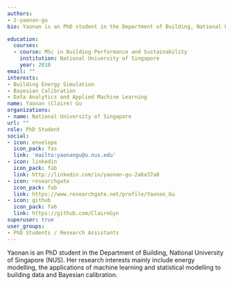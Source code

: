 ```yaml
---
authors:
- 2-yaonan-gu
bio: Yaonan is an PhD student in the Department of Building, National University of Singapore (NUS). Her research interests mainly include energy modelling, the applications of machine learning and statistical modelling to building data and Bayesian calibration.

education:
  courses:
  - course: MSc in Building Performance and Sustainability
    institution: National University of Singapore
    year: 2018
email: ""
interests:
- Building Energy Simulation
- Bayesian Calibration
- Data Analytics and Applied Machine Learning
name: Yaonan (Claire) Gu
organizations:
- name: National University of Singapore
url: ""
role: PhD Student
social:
- icon: envelope
  icon_pack: fas
  link: 'mailto:yaonangu@u.nus.edu'
- icon: linkedin
  icon_pack: fab
  link: http://linkedin.com/in/yaonan-gu-2a6a37a8
- icon: researchgate
  icon_pack: fab
  link: https://www.researchgate.net/profile/Yaonan_Gu
- icon: github
  icon_pack: fab
  link: https://github.com/ClaireGyn
superuser: true
user_groups:
- PhD Students / Research Assistants 
---
```


Yaonan is an PhD student in the Department of Building, National University of Singapore (NUS). Her research interests mainly include energy modelling, the applications of machine learning and statistical modelling to building data and Bayesian calibration.
